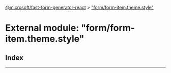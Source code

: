 [@microsoft/fast-form-generator-react](../README.md) > ["form/form-item.theme.style"](../modules/_form_form_item_theme_style_.md)

# External module: "form/form-item.theme.style"

## Index

---

